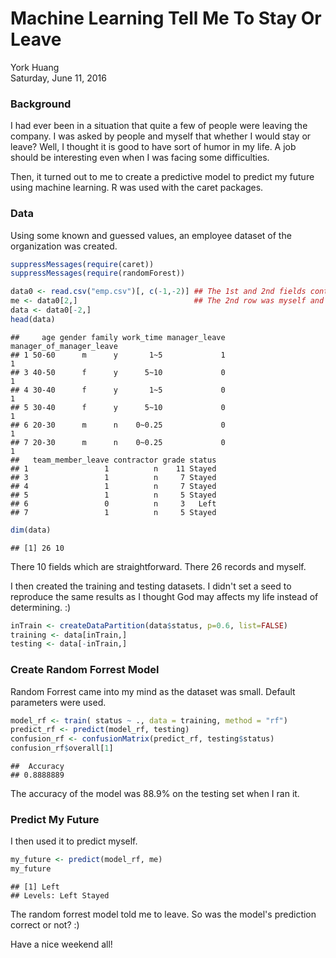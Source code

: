 # Machine Learning Tell Me To Stay Or Leave
York Huang  
Saturday, June 11, 2016  

### Background
I had ever been in a situation that quite a few of people were leaving the company. I was asked by people and myself that whether I would stay or leave? Well, I thought it is good to have sort of humor in my life. A job should be interesting even when I was facing some difficulties.

Then, it turned out to me to create a predictive model to predict my future using machine learning. R was used with the caret packages.

### Data
Using some known and guessed values, an employee dataset of the organization was created.


```r
suppressMessages(require(caret))
suppressMessages(require(randomForest))

data0 <- read.csv("emp.csv")[, c(-1,-2)] ## The 1st and 2nd fields contains identities and were removed.
me <- data0[2,]                          ## The 2nd row was myself and was removed.
data <- data0[-2,]
head(data)
```

```
##     age gender family work_time manager_leave manager_of_manager_leave
## 1 50-60      m      y       1~5             1                        1
## 3 40-50      f      y      5~10             0                        1
## 4 30-40      f      y       1~5             0                        1
## 5 30-40      f      y      5~10             0                        1
## 6 20-30      m      n    0~0.25             0                        1
## 7 20-30      m      n    0~0.25             0                        1
##   team_member_leave contractor grade status
## 1                 1          n    11 Stayed
## 3                 1          n     7 Stayed
## 4                 1          n     7 Stayed
## 5                 1          n     5 Stayed
## 6                 0          n     3   Left
## 7                 1          n     5 Stayed
```

```r
dim(data)
```

```
## [1] 26 10
```

There 10 fields which are straightforward. There 26 records and myself.

I then created the training and testing datasets. I didn't set a seed to reproduce the same results as I thought God may affects my life instead of determining. :)


```r
inTrain <- createDataPartition(data$status, p=0.6, list=FALSE)
training <- data[inTrain,]
testing <- data[-inTrain,]
```

### Create Random Forrest Model
Random Forrest came into my mind as the dataset was small. Default parameters were used.

```r
model_rf <- train( status ~ ., data = training, method = "rf")
predict_rf <- predict(model_rf, testing)
confusion_rf <- confusionMatrix(predict_rf, testing$status)
confusion_rf$overall[1]
```

```
##  Accuracy 
## 0.8888889
```
The accuracy of the model was 88.9% on the testing set when I ran it. 

### Predict My Future
I then used it to predict myself.

```r
my_future <- predict(model_rf, me)
my_future
```

```
## [1] Left
## Levels: Left Stayed
```
The random forrest model told me to leave. So was the model's prediction correct or not? :)

Have a nice weekend all!

